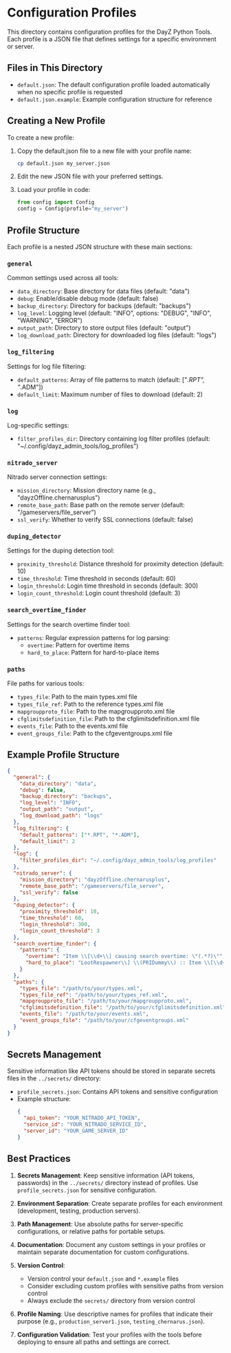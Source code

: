 # Configuration Profiles

This directory contains configuration profiles for the DayZ Python Tools. Each profile is a JSON file that defines settings for a specific environment or server.

## Files in This Directory

- `default.json`: The default configuration profile loaded automatically when no specific profile is requested
- `default.json.example`: Example configuration structure for reference

## Creating a New Profile

To create a new profile:

1. Copy the default.json file to a new file with your profile name:
   ```bash
   cp default.json my_server.json
   ```

2. Edit the new JSON file with your preferred settings.

3. Load your profile in code:
   ```python
   from config import Config
   config = Config(profile="my_server")
   ```

## Profile Structure

Each profile is a nested JSON structure with these main sections:

### `general`
Common settings used across all tools:
- `data_directory`: Base directory for data files (default: "data")
- `debug`: Enable/disable debug mode (default: false)
- `backup_directory`: Directory for backups (default: "backups")
- `log_level`: Logging level (default: "INFO", options: "DEBUG", "INFO", "WARNING", "ERROR")
- `output_path`: Directory to store output files (default: "output")
- `log_download_path`: Directory for downloaded log files (default: "logs")

### `log_filtering`
Settings for log file filtering:
- `default_patterns`: Array of file patterns to match (default: ["*.RPT", "*.ADM"])
- `default_limit`: Maximum number of files to download (default: 2)

### `log`
Log-specific settings:
- `filter_profiles_dir`: Directory containing log filter profiles (default: "~/.config/dayz_admin_tools/log_profiles")

### `nitrado_server`
Nitrado server connection settings:
- `mission_directory`: Mission directory name (e.g., "dayzOffline.chernarusplus")
- `remote_base_path`: Base path on the remote server (default: "/gameservers/file_server")
- `ssl_verify`: Whether to verify SSL connections (default: false)

### `duping_detector`
Settings for the duping detection tool:
- `proximity_threshold`: Distance threshold for proximity detection (default: 10)
- `time_threshold`: Time threshold in seconds (default: 60)
- `login_threshold`: Login time threshold in seconds (default: 300)
- `login_count_threshold`: Login count threshold (default: 3)

### `search_overtime_finder`
Settings for the search overtime finder tool:
- `patterns`: Regular expression patterns for log parsing:
  - `overtime`: Pattern for overtime items
  - `hard_to_place`: Pattern for hard-to-place items

### `paths`
File paths for various tools:
- `types_file`: Path to the main types.xml file
- `types_file_ref`: Path to the reference types.xml file
- `mapgroupproto_file`: Path to the mapgroupproto.xml file
- `cfglimitsdefinition_file`: Path to the cfglimitsdefinition.xml file
- `events_file`: Path to the events.xml file
- `event_groups_file`: Path to the cfgeventgroups.xml file

## Example Profile Structure

```json
{
  "general": {
    "data_directory": "data",
    "debug": false,
    "backup_directory": "backups",
    "log_level": "INFO",
    "output_path": "output",
    "log_download_path": "logs"
  },
  "log_filtering": {
    "default_patterns": ["*.RPT", "*.ADM"],
    "default_limit": 2
  },
  "log": {
    "filter_profiles_dir": "~/.config/dayz_admin_tools/log_profiles"
  },
  "nitrado_server": {
    "mission_directory": "dayzOffline.chernarusplus",
    "remote_base_path": "/gameservers/file_server",
    "ssl_verify": false
  },
  "duping_detector": {
    "proximity_threshold": 10,
    "time_threshold": 60,
    "login_threshold": 300,
    "login_count_threshold": 3
  },
  "search_overtime_finder": {
    "patterns": {
      "overtime": "Item \\[\\d+\\] causing search overtime: \"(.*?)\"",
      "hard_to_place": "LootRespawner\\] \\(PRIDummy\\) :: Item \\[\\d+\\] is hard to place, performance drops: \"(.*?)\""
    }
  },
  "paths": {
    "types_file": "/path/to/your/types.xml",
    "types_file_ref": "/path/to/your/types_ref.xml",
    "mapgroupproto_file": "/path/to/your/mapgroupproto.xml",
    "cfglimitsdefinition_file": "/path/to/your/cfglimitsdefinition.xml",
    "events_file": "/path/to/your/events.xml",
    "event_groups_file": "/path/to/your/cfgeventgroups.xml"
  }
}
```

## Secrets Management

Sensitive information like API tokens should be stored in separate secrets files in the `../secrets/` directory:

- `profile_secrets.json`: Contains API tokens and sensitive configuration
- Example structure:
  ```json
  {
    "api_token": "YOUR_NITRADO_API_TOKEN",
    "service_id": "YOUR_NITRADO_SERVICE_ID",
    "server_id": "YOUR_GAME_SERVER_ID"
  }
  ```

## Best Practices

1. **Secrets Management**: Keep sensitive information (API tokens, passwords) in the `../secrets/` directory instead of profiles. Use `profile_secrets.json` for sensitive configuration.

2. **Environment Separation**: Create separate profiles for each environment (development, testing, production servers).

3. **Path Management**: Use absolute paths for server-specific configurations, or relative paths for portable setups.

4. **Documentation**: Document any custom settings in your profiles or maintain separate documentation for custom configurations.

5. **Version Control**: 
   - Version control your `default.json` and `*.example` files
   - Consider excluding custom profiles with sensitive paths from version control
   - Always exclude the `secrets/` directory from version control

6. **Profile Naming**: Use descriptive names for profiles that indicate their purpose (e.g., `production_server1.json`, `testing_chernarus.json`).

7. **Configuration Validation**: Test your profiles with the tools before deploying to ensure all paths and settings are correct.
